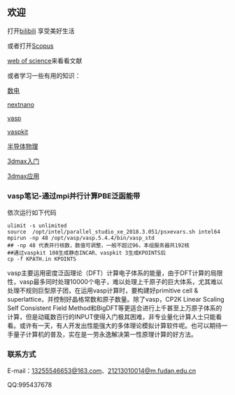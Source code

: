 ## 欢迎

打开[bilibili](https://www.bilibili.com/) 享受美好生活

或者打开[Scopus](https://www.scopus.com/search/form.uri?zone=TopNavBar&origin=resultslist&display=basic#basic)

[web of science](https://www.webofscience.com/wos/alldb/basic-search)来看看文献

或者学习一些有用的知识：

[数电](https://www.bilibili.com/video/BV18p411Z7ce?from=search&seid=15000188297364473279&spm_id_from=333.337.0.0)

[nextnano](https://www.nextnano.com/manual/getting_started.html)

[vasp](https://www.bigbrosci.com/)

[vaspkit](https://tamaswells.github.io/VASPKIT_manual/manual0.73/vaspkit-manual-0.73.html)

[半导体物理](http://mooc1.chaoxing.com/nodedetailcontroller/visitnodedetail?courseId=99784531&knowledgeId=99784645)

[3dmax入门](https://www.bilibili.com/video/BV19W411i7fG?p=1)

[3dmax应用](https://space.bilibili.com/26665449?spm_id_from=333.788.b_765f7570696e666f.1)

### vasp笔记-通过mpi并行计算PBE泛函能带

依次运行如下代码
```通过mpi并行计算PBE泛函能带
ulimit -s unlimited 
source  /opt/intel/parallel_studio_xe_2018.3.051/psxevars.sh intel64
mpirun -np 48 /opt/vasp/vasp.5.4.4/bin/vasp_std
## -np 48 代表并行核数，数值可调整，一般不超过96，本组服务器共192核
##通过vaspkit 108生成静态INCAR、vaspkit 3生成KPOINTS后
cp -f KPATH.in KPOINTS

```
vasp主要运用密度泛函理论（DFT）计算电子体系的能量，由于DFT计算的局限性，vasp最多同时处理10000个电子，难以处理上千原子的巨大体系，尤其难以处理不规则巨型原子团，在运用vasp计算时，要构建好primitive cell & superlattice，并控制好晶格常数和原子数量。除了vasp，CP2K Linear Scaling Self Consistent Field Method和BigDFT等更适合进行上千甚至上万原子体系的计算，但是动辄数百行的INPUT使得入门极其困难，非专业量化计算人士只能看看。或许有一天，有人开发出性能强大的多体理论模拟计算软件呢。也可以期待一手量子计算机的普及，实在是一劳永逸解决第一性原理计算的好方法。


### 联系方式

E-mail：13255546653@163.com、21213010014@m.fudan.edu.cn

QQ:995437678


